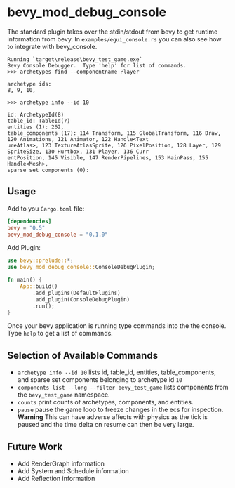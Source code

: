 # bevy_mod_debug_console

The standard plugin takes over the stdin/stdout from bevy to get runtime information
from bevy.  In `examples/egui_console.rs` you can also see how to integrate with bevy_console.

```
Running `target\release\bevy_test_game.exe`
Bevy Console Debugger.  Type 'help' for list of commands.
>>> archetypes find --componentname Player

archetype ids:
8, 9, 10,

>>> archetype info --id 10

id: ArchetypeId(8)
table_id: TableId(7)
entities (1): 262,
table_components (17): 114 Transform, 115 GlobalTransform, 116 Draw, 120 Animations, 121 Animator, 122 Handle<Text
ureAtlas>, 123 TextureAtlasSprite, 126 PixelPosition, 128 Layer, 129 SpriteSize, 130 Hurtbox, 131 Player, 136 Curr
entPosition, 145 Visible, 147 RenderPipelines, 153 MainPass, 155 Handle<Mesh>,
sparse set components (0):
```

## Usage

Add to you `Cargo.toml` file:

```toml
[dependencies]
bevy = "0.5"
bevy_mod_debug_console = "0.1.0"
```

Add Plugin:

```rs
use bevy::prelude::*;
use bevy_mod_debug_console::ConsoleDebugPlugin;

fn main() {
    App::build()
        .add_plugins(DefaultPlugins)
        .add_plugin(ConsoleDebugPlugin)
        .run();
}
```

Once your bevy application is running type commands into the the console. Type `help` to get a list of commands.

## Selection of Available Commands

* `archetype info --id 10` lists id, table_id, entities, table_components, and sparse set components belonging to archetype id `10`
* `components list --long --filter bevy_test_game` lists components from the `bevy_test_game` namespace.
* `counts` print counts of archetypes, components, and entities.
* `pause` pause the game loop to freeze changes in the ecs for inspection. **Warning** This can have adverse affects with physics as the tick is paused and the time delta on resume can then be very large.

## Future Work

* Add RenderGraph information
* Add System and Schedule information
* Add Reflection information

